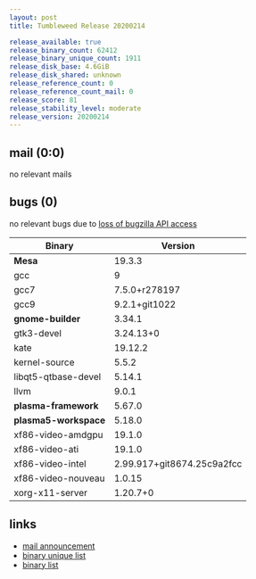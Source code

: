 ```yaml
---
layout: post
title: Tumbleweed Release 20200214

release_available: true
release_binary_count: 62412
release_binary_unique_count: 1911
release_disk_base: 4.6GiB
release_disk_shared: unknown
release_reference_count: 0
release_reference_count_mail: 0
release_score: 81
release_stability_level: moderate
release_version: 20200214
---
```


## mail (0:0)

no relevant mails

## bugs (0)

<!--more-->

no relevant bugs due to [loss of bugzilla API access](https://bugzilla.opensuse.org/show_bug.cgi?id=1157722)

Binary | Version
--- | ---
**Mesa** | 19.3.3
gcc | 9
gcc7 | 7.5.0+r278197
gcc9 | 9.2.1+git1022
**gnome-builder** | 3.34.1
gtk3-devel | 3.24.13+0
kate | 19.12.2
kernel-source | 5.5.2
libqt5-qtbase-devel | 5.14.1
llvm | 9.0.1
**plasma-framework** | 5.67.0
**plasma5-workspace** | 5.18.0
xf86-video-amdgpu | 19.1.0
xf86-video-ati | 19.1.0
xf86-video-intel | 2.99.917+git8674.25c9a2fcc
xf86-video-nouveau | 1.0.15
xorg-x11-server | 1.20.7+0

## links

- [mail announcement](https://lists.opensuse.org/opensuse-factory/2020-02/msg00366.html)
- [binary unique list](http://download.opensuse.org/history/20200214/rpm.unique.list)
- [binary list](http://download.opensuse.org/history/20200214/rpm.list)
